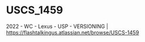 # USCS_1459
2022 - WC - Lexus - USP - VERSIONING | https://flashtalkingus.atlassian.net/browse/USCS-1459
